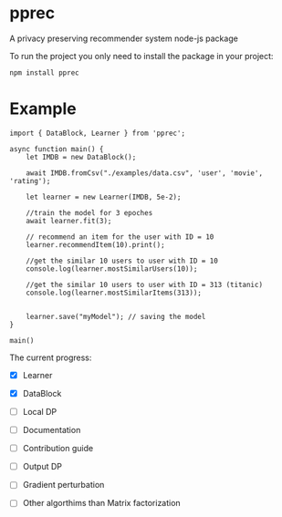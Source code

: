# pprec
A privacy preserving recommender system node-js package

To run the project you only need to install the package in your project:
```
npm install pprec
```
# Example
```
import { DataBlock, Learner } from 'pprec';

async function main() {
    let IMDB = new DataBlock();

    await IMDB.fromCsv("./examples/data.csv", 'user', 'movie', 'rating');

    let learner = new Learner(IMDB, 5e-2);

    //train the model for 3 epoches
    await learner.fit(3);

    // recommend an item for the user with ID = 10
    learner.recommendItem(10).print(); 

    //get the similar 10 users to user with ID = 10
    console.log(learner.mostSimilarUsers(10)); 

    //get the similar 10 users to user with ID = 313 (titanic)
    console.log(learner.mostSimilarItems(313));

    
    learner.save("myModel"); // saving the model
}

main()
```

The current progress:
- [x] Learner 
- [x] DataBlock
- [ ] Local DP
- [ ] Documentation
- [ ] Contribution guide
- [ ] Output DP
- [ ] Gradient perturbation
- [ ] Other algorthims than Matrix factorization



